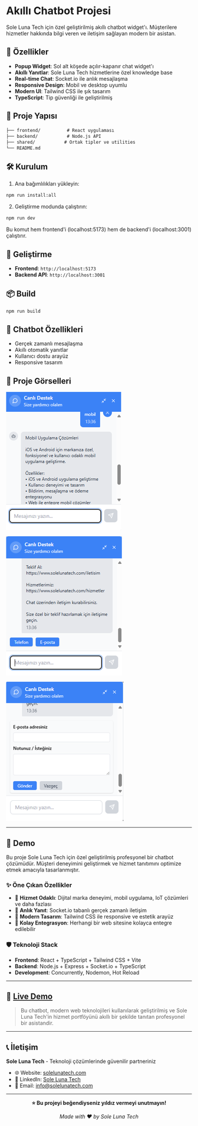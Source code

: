 # Akıllı Chatbot Projesi

Sole Luna Tech için özel geliştirilmiş akıllı chatbot widget'ı. Müşterilere hizmetler hakkında bilgi veren ve iletişim sağlayan modern bir asistan.

## 🚀 Özellikler

- **Popup Widget**: Sol alt köşede açılır-kapanır chat widget'ı
- **Akıllı Yanıtlar**: Sole Luna Tech hizmetlerine özel knowledge base
- **Real-time Chat**: Socket.io ile anlık mesajlaşma
- **Responsive Design**: Mobil ve desktop uyumlu
- **Modern UI**: Tailwind CSS ile şık tasarım
- **TypeScript**: Tip güvenliği ile geliştirilmiş

## 📁 Proje Yapısı

```
├── frontend/          # React uygulaması
├── backend/           # Node.js API
├── shared/           # Ortak tipler ve utilities
└── README.md
```

## 🛠️ Kurulum

1. Ana bağımlılıkları yükleyin:
```bash
npm run install:all
```

2. Geliştirme modunda çalıştırın:
```bash
npm run dev
```

Bu komut hem frontend'i (localhost:5173) hem de backend'i (localhost:3001) çalıştırır.

## 🎯 Geliştirme

- **Frontend**: `http://localhost:5173`
- **Backend API**: `http://localhost:3001`

## 📦 Build

```bash
npm run build
```

## 🤖 Chatbot Özellikleri

- Gerçek zamanlı mesajlaşma
- Akıllı otomatik yanıtlar
- Kullanıcı dostu arayüz
- Responsive tasarım

## 📸 Proje Görselleri


![Chat Widget](images/chatbot2.png)

![Mobil Görünüm](images/chatbot3.png)

![Hizmet Detayları](images/chatbot4.png)

---

## 🌟 Demo

Bu proje Sole Luna Tech için özel geliştirilmiş profesyonel bir chatbot çözümüdür. Müşteri deneyimini geliştirmek ve hizmet tanıtımını optimize etmek amacıyla tasarlanmıştır.

### ✨ Öne Çıkan Özellikler
- 🎯 **Hizmet Odaklı**: Dijital marka deneyimi, mobil uygulama, IoT çözümleri ve daha fazlası
- 🚀 **Anlık Yanıt**: Socket.io tabanlı gerçek zamanlı iletişim
- 🎨 **Modern Tasarım**: Tailwind CSS ile responsive ve estetik arayüz
- 🔧 **Kolay Entegrasyon**: Herhangi bir web sitesine kolayca entegre edilebilir

### 🛡️ Teknoloji Stack
- **Frontend**: React + TypeScript + Tailwind CSS + Vite
- **Backend**: Node.js + Express + Socket.io + TypeScript
- **Development**: Concurrently, Nodemon, Hot Reload

---

## 🚀 **[Live Demo](https://github.com/mertbayir/Chatbot-Project)**

> Bu chatbot, modern web teknolojileri kullanılarak geliştirilmiş ve Sole Luna Tech'in hizmet portföyünü akıllı bir şekilde tanıtan profesyonel bir asistandir.

---

## 📞 İletişim

**Sole Luna Tech** - Teknoloji çözümlerinde güvenilir partneriniz

- 🌐 Website: [solelunatech.com](https://www.solelunatech.com)
- 💼 LinkedIn: [Sole Luna Tech](https://linkedin.com/company/solelunatech)
- 📧 Email: info@solelunatech.com

---

<div align="center">
  <p><strong>⭐ Bu projeyi beğendiyseniz yıldız vermeyi unutmayın!</strong></p>
  <p><em>Made with ❤️ by Sole Luna Tech</em></p>
</div>
